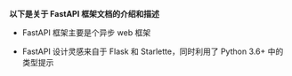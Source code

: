 **以下是关于 FastAPI 框架文档的介绍和描述**
    
- FastAPI 框架主要是个异步 web 框架
    
- FastAPI 设计灵感来自于 Flask 和 Starlette，同时利用了 Python 3.6+ 中的类型提示
